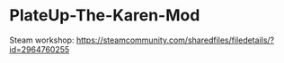 # PlateUp-The-Karen-Mod

Steam workshop: https://steamcommunity.com/sharedfiles/filedetails/?id=2964760255
